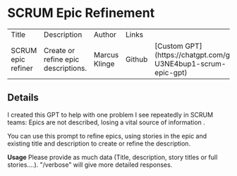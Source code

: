 # SCRUM Epic Refinement

<table>
  <tr>
    <td>Title</td>
    <td>Description</td>
    <td>Author</td>
    <td colspan = "2">Links</td>
  </tr>
  <tr>
    <td>SCRUM epic refiner</td>
    <td>Create or refine epic descriptions.</td>
    <td>Marcus Klinge</td>
    <td>Github</td>
    <td> [Custom GPT](https://chatgpt.com/g/g-U3NE4bup1-scrum-epic-gpt) </td>
  </tr>
</table>


## Details

I created this GPT to help with one problem I see repeatedly in SCRUM teams:
Epics are not described, losing a vital source of information .

You can use this prompt to refine epics, using stories in the epic and existing title and description to create or refine the description.

**Usage**
Please provide as much data (Title, description, story titles or full stories....).  "/verbose" will give more detailed responses.




